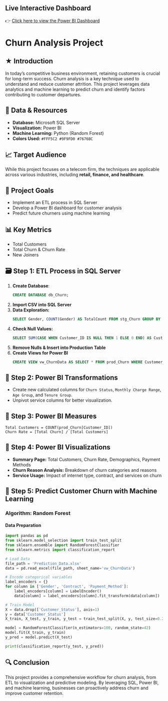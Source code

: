 ## Live Interactive Dashboard  
👉 [Click here to view the Power BI Dashboard](https://app.powerbi.com/view?r=eyJrIjoiZTc4YjYzNzItNzBlOC00ZjZlLWFlNDUtNzRlNzk2YTFlMTk0IiwidCI6ImM2ZTU0OWIzLTVmNDUtNDAzMi1hYWU5LWQ0MjQ0ZGM1YjJjNCJ9)  

# Churn Analysis Project

## ★ Introduction
In today’s competitive business environment, retaining customers is crucial for long-term success. Churn analysis is a key technique used to understand and reduce customer attrition. This project leverages data analytics and machine learning to predict churn and identify factors contributing to customer departures.

## 📂 Data & Resources
- **Database:** Microsoft SQL Server
- **Visualization:** Power BI
- **Machine Learning:** Python (Random Forest)
- **Colors Used:** `#FFF5C2 #9F9FD0 #7676BC `

## 📈 Target Audience
While this project focuses on a telecom firm, the techniques are applicable across various industries, including **retail, finance, and healthcare**.

## 🎯 Project Goals
- Implement an ETL process in SQL Server
- Develop a Power BI dashboard for customer analysis
- Predict future churners using machine learning

## 📊 Key Metrics
- Total Customers
- Total Churn & Churn Rate
- New Joiners

## 🗃️ Step 1: ETL Process in SQL Server
1. **Create Database**:
   ```sql
   CREATE DATABASE db_Churn;
   ```
2. **Import CSV into SQL Server**
3. **Data Exploration:**
   ```sql
   SELECT Gender, COUNT(Gender) AS TotalCount FROM stg_Churn GROUP BY Gender;
   ```
4. **Check Null Values:**
   ```sql
   SELECT SUM(CASE WHEN Customer_ID IS NULL THEN 1 ELSE 0 END) AS Customer_ID_Null_Count FROM stg_Churn;
   ```
5. **Remove Nulls & Insert into Production Table**
6. **Create Views for Power BI**
   ```sql
   CREATE VIEW vw_ChurnData AS SELECT * FROM prod_Churn WHERE Customer_Status IN ('Churned', 'Stayed');
   ```

## 📅 Step 2: Power BI Transformations
- Create new calculated columns for `Churn Status`, `Monthly Charge Range`, `Age Group`, and `Tenure Group`.
- Unpivot service columns for better visualization.

## 📝 Step 3: Power BI Measures
```DAX
Total Customers = COUNT(prod_Churn[Customer_ID])
Churn Rate = [Total Churn] / [Total Customers]
```

## 🎨 Step 4: Power BI Visualizations
- **Summary Page:** Total Customers, Churn Rate, Demographics, Payment Methods
- **Churn Reason Analysis:** Breakdown of churn categories and reasons
- **Service Usage:** Impact of internet type, contract, and services on churn

## 🤖 Step 5: Predict Customer Churn with Machine Learning
### Algorithm: Random Forest
#### Data Preparation
```python
import pandas as pd
from sklearn.model_selection import train_test_split
from sklearn.ensemble import RandomForestClassifier
from sklearn.metrics import classification_report

# Load Data
file_path = 'Prediction_Data.xlsx'
data = pd.read_excel(file_path, sheet_name='vw_ChurnData')

# Encode categorical variables
label_encoders = {}
for column in ['Gender', 'Contract', 'Payment_Method']:
    label_encoders[column] = LabelEncoder()
    data[column] = label_encoders[column].fit_transform(data[column])

# Train Model
X = data.drop(['Customer_Status'], axis=1)
y = data['Customer_Status']
X_train, X_test, y_train, y_test = train_test_split(X, y, test_size=0.2, random_state=42)

model = RandomForestClassifier(n_estimators=100, random_state=42)
model.fit(X_train, y_train)
y_pred = model.predict(X_test)

print(classification_report(y_test, y_pred))
```

## 🔍 Conclusion
This project provides a comprehensive workflow for churn analysis, from ETL to visualization and predictive modeling. By leveraging SQL, Power BI, and machine learning, businesses can proactively address churn and improve customer retention.
